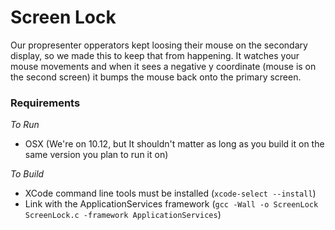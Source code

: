 # Screen Lock
Our propresenter opperators kept loosing their mouse on the secondary display, so we made this to keep that from happening. It watches your mouse movements and when it sees a negative y coordinate (mouse is on the second screen) it bumps the mouse back onto the primary screen.

### Requirements
*To Run*  
- OSX (We're on 10.12, but It shouldn't matter as long as you build it on the same version you plan to run it on)  

*To Build*  
- XCode command line tools must be installed (`xcode-select --install`)  
- Link with the ApplicationServices framework (`gcc -Wall -o ScreenLock ScreenLock.c -framework ApplicationServices`)  
